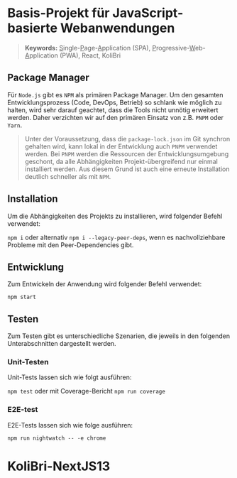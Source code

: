 # Basis-Projekt für JavaScript-basierte Webanwendungen

> **Keywords:** <u>S</u>ingle-<u>P</u>age-<u>A</u>pplication (SPA), <u>P</u>rogressive-<u>W</u>eb-<u>A</u>pplication (PWA), React, KoliBri

## Package Manager

Für `Node.js` gibt es `NPM` als primären Package Manager. Um den gesamten Entwicklungsprozess (Code, DevOps, Betrieb) so schlank wie möglich zu halten, wird sehr darauf geachtet, dass die Tools nicht unnötig erweitert werden. Daher verzichten wir auf den primären Einsatz von z.B. `PNPM` oder `Yarn`.

> Unter der Voraussetzung, dass die `package-lock.json` im Git synchron gehalten wird, kann lokal in der Entwicklung auch `PNPM` verwendet werden. Bei `PNPM` werden die Ressourcen der Entwicklungsumgebung geschont, da alle Abhängigkeiten Projekt-übergreifend nur einmal installiert werden. Aus diesem Grund ist auch eine erneute Installation deutlich schneller als mit `NPM`.

## Installation

Um die Abhängigkeiten des Projekts zu installieren, wird folgender Befehl verwendet:

`npm i` oder alternativ `npm i --legacy-peer-deps`, wenn es nachvollziehbare Probleme mit den Peer-Dependencies gibt.

## Entwicklung

Zum Entwickeln der Anwendung wird folgender Befehl verwendet:

`npm start`

## Testen

Zum Testen gibt es unterschiedliche Szenarien, die jeweils in den folgenden Unterabschnitten dargestellt werden.

### Unit-Testen

Unit-Tests lassen sich wie folgt ausführen:

`npm test` oder mit Coverage-Bericht `npm run coverage`

### E2E-test

E2E-Tests lassen sich wie folge ausführen:

`npm run nightwatch -- -e chrome`
# KoliBri-NextJS13
